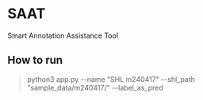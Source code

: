 # SAAT
Smart Annotation Assistance Tool

## How to run

> python3 app.py --name "SHL m240417" --shl_path "sample_data/m240417/" --label_as_pred
